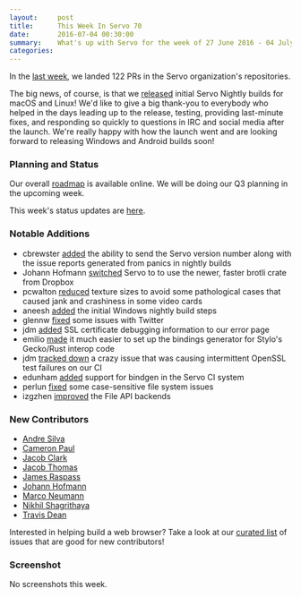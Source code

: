 ```yaml
---
layout:     post
title:      This Week In Servo 70
date:       2016-07-04 00:30:00
summary:    What's up with Servo for the week of 27 June 2016 - 04 July 2016
categories:
---
```


In the [last week](https://github.com/pulls?page=1&q=is%3Apr+is%3Amerged+closed%3A2016-06-27..2016-07-04+user%3Aservo), we landed 122 PRs in the Servo organization's repositories.

The big news, of course, is that we [released](https://blog.servo.org/2016/06/30/servo-nightlies/) initial Servo Nightly builds for macOS and Linux! We'd like to give a big thank-you to everybody who helped in the days leading up to the release, testing, providing last-minute fixes, and responding so quickly to questions in IRC and social media after the launch. We're really happy with how the launch went and are looking forward to releasing Windows and Android builds soon!

### Planning and Status

Our overall [roadmap](https://github.com/servo/servo/wiki/Roadmap) is available online. We will be doing our Q3 planning in the upcoming week.

This week's status updates are [here](http://statusupdates.dev.mozaws.net/project/servo).

### Notable Additions

 - cbrewster [added](https://github.com/servo/servo/pull/12136) the ability to send the Servo version number along with the issue reports generated from panics in nightly builds
 - Johann Hofmann [switched](https://github.com/servo/servo/pull/12050) Servo to to use the newer, faster brotli crate from Dropbox
 - pcwalton [reduced](https://github.com/servo/webrender/pull/305) texture sizes to avoid some pathological cases that caused jank and crashiness in some video cards
 - aneesh [added](https://github.com/servo/saltfs/pull/411) the initial Windows nightly build steps
 - glennw [fixed](https://github.com/servo/webrender/pull/303) some issues with Twitter
 - jdm [added](https://github.com/servo/servo/pull/11932) SSL certificate debugging information to our error page
 - emilio [made](https://github.com/servo/servo/pull/11925) it much easier to set up the bindings generator for Stylo's Gecko/Rust interop code
 - jdm [tracked down](https://github.com/servo/servo/pull/11885) a crazy issue that was causing intermittent OpenSSL test failures on our CI
 - edunham [added](https://github.com/servo/rust-bindgen/pull/4) support for bindgen in the Servo CI system
 - perlun [fixed](https://github.com/servo/servo/pull/11740) some case-sensitive file system issues
 - izgzhen [improved](https://github.com/servo/servo/pull/11875) the File API backends

### New Contributors

 - [Andre Silva](https://github.com/andrebeat)
 - [Cameron Paul](https://github.com/campaul)
 - [Jacob Clark](https://github.com/imjacobclark)
 - [Jacob Thomas](https://github.com/this-jacob)
 - [James Raspass](https://github.com/JRaspass)
 - [Johann Hofmann](https://github.com/johannhof)
 - [Marco Neumann](https://github.com/crepererum)
 - [Nikhil Shagrithaya](https://github.com/cynicaldevil)
 - [Travis Dean](https://github.com/TravisDean)

Interested in helping build a web browser? Take a look at our [curated list](https://starters.servo.org/) of issues that are good for new contributors!

### Screenshot

No screenshots this week.
